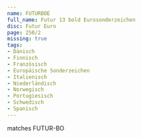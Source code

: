 ```yaml
---
name: FUTURBOE
full_name: Futur 13 bold Eurosonderzeichen
disc: Futur Euro
page: 250/2
missing: true
tags:
- Dänisch
- Finnisch
- Französisch
- Europäische Sonderzeichen
- Italienisch
- Niederländisch
- Norwegisch
- Portugiesisch
- Schwedisch
- Spanisch
---
```

matches FUTUR-BO
